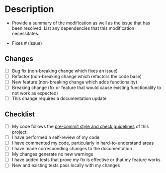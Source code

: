 # Description

- Provide a summary of the modification as well as the issue that has been resolved. List any dependencies that this modification necessitates.

- Fixes # (issue)

## Changes

- [ ] Bug fix (non-breaking change which fixes an issue)
- [ ] Refactor (non-breaking change which refactors the code base)
- [ ] New feature (non-breaking change which adds functionality)
- [ ] Breaking change (fix or feature that would cause existing functionality to not work as expected)
- [ ] This change requires a documentation update

## Checklist

- [ ] My code follows the [pre-commit style and check guidelines](https://openvinotoolkit.github.io/anomalib/guides/using_pre_commit.html#pre-commit-hooks) of this project.
- [ ] I have performed a self-review of my code
- [ ] I have commented my code, particularly in hard-to-understand areas
- [ ] I have made corresponding changes to the documentation
- [ ] My changes generate no new warnings
- [ ] I have added tests that prove my fix is effective or that my feature works
- [ ] New and existing tests pass locally with my changes
